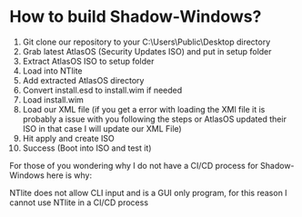 # How to build Shadow-Windows?

1. Git clone our repository to your C:\Users\Public\Desktop directory
2. Grab latest AtlasOS (Security Updates ISO) and put in setup folder
3. Extract AtlasOS ISO to setup folder
4. Load into NTlite
5. Add extracted AtlasOS directory
6. Convert install.esd to install.wim if needed
7. Load install.wim
8. Load our XML file (if you get a error with loading the XMl file it is probably a issue with you following the steps or AtlasOS updated their ISO in that case I will update our XML File)
9. Hit apply and create ISO
10. Success (Boot into ISO and test it)

For those of you wondering why I do not have a CI/CD process for Shadow-Windows here is why:

NTlite does not allow CLI input and is a GUI only program, for this reason I cannot use NTlite in a CI/CD process
